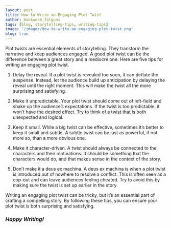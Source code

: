 ```yaml
---
layout: post
title: How to Write an Engaging Plot Twist
author: bookworm_falguni
tags: [blog, storytelling-tips, writing-tips]
image: '/images/How-to-write-an-engaging-plot-twist.png'
blog: true
---
```

Plot twists are essential elements of storytelling. They transform the narrative and keep audiences engaged. A good plot twist can be the difference between a great story and a mediocre one. Here are five tips for writing an engaging plot twist.

1. Delay the reveal. If a plot twist is revealed too soon, it can deflate the suspense. Instead, let the audience build up anticipation by delaying the reveal until the right moment. This will make the twist all the more surprising and satisfying.

2. Make it unpredictable. Your plot twist should come out of left-field and shake up the audience’s expectations. If the twist is too predictable, it won’t have the desired effect. Try to think of a twist that is both unexpected and logical.

3. Keep it small. While a big twist can be effective, sometimes it’s better to keep it small and subtle. A subtle twist can be just as powerful, if not more so, than a more obvious one.

4. Make it character-driven. A twist should always be connected to the characters and their motivations. It should be something that the characters would do, and that makes sense in the context of the story.

5. Don’t make it a deus ex machina. A deus ex machina is when a plot twist is introduced out of nowhere to resolve a conflict. This is often seen as a cop-out and can leave audiences feeling cheated. Try to avoid this by making sure the twist is set up earlier in the story.

Writing an engaging plot twist can be tricky, but it’s an essential part of crafting a compelling story. By following these tips, you can ensure your plot twist is both surprising and satisfying. 

### *Happy Writing!*

